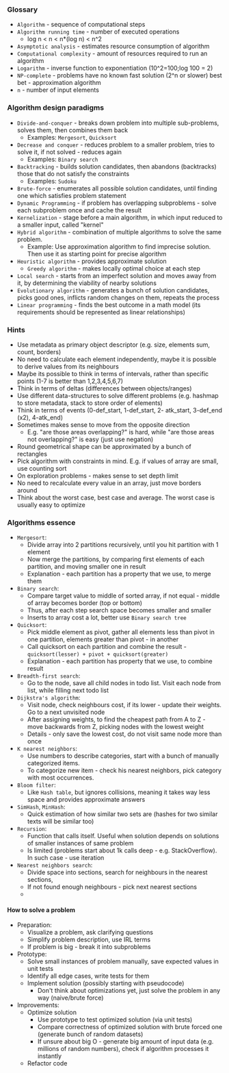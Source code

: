 ### Glossary
* `Algorithm` - sequence of computational steps
* `Algorithm running time` - number of executed operations
    * log n < n < n*(log n) < n^2
* `Asymptotic analysis` - estimates resource consumption of algorithm
* `Computational complexity` - amount of resources required to run an algorithm
* `Logarithm` - inverse function to exponentiation (10^2=100;log 100 = 2)
* `NP-complete` - problems have no known fast solution (2^n or slower) best bet - approximation algorithm
* `n` - number of input elements

### Algorithm design paradigms
* `Divide-and-conquer` - breaks down problem into multiple sub-problems, solves them, then combines them back
    * Examples: `Mergesort`, `Quicksort`
* `Decrease and conquer` - reduces problem to a smaller problem, tries to solve it, if not solved - reduces again
    * Examples: `Binary search`
* `Backtracking` - builds solution candidates, then abandons (backtracks) those that do not satisfy the constraints
    * Examples: `Sudoku`
* `Brute-force` - enumerates all possible solution candidates, until finding one which satisfies problem statement
* `Dynamic Programming` - if problem has overlapping subproblems - solve each subproblem once and cache the result
* `Kernelization` - stage before a main algorithm, in which input reduced to a smaller input, called "kernel" 
* `Hybrid algorithm` - combination of multiple algorithms to solve the same problem.
    * Example: Use approximation algorithm to find imprecise solution. Then use it as starting point for precise algorithm
* `Heuristic algorithm` - provides approximate solution
    * `Greedy algorithm` - makes locally optimal choice at each step
* `Local search` - starts from an imperfect solution and moves away from it, by determining the viability of nearby solutions 
* `Evolutionary algorithm` - generates a bunch of solution candidates, picks good ones, inflicts random changes on them, repeats the process
* `Linear programming` - finds the best outcome in a math model (its requirements should be represented as linear relationships)

### Hints
* Use metadata as primary object descriptor (e.g. size, elements sum, count, borders)
* No need to calculate each element independently, maybe it is possible to derive values from its neighbours
* Maybe its possible to think in terms of intervals, rather than specific points (1-7 is better than 1,2,3,4,5,6,7)
* Think in terms of deltas (differences between objects/ranges)
* Use different data-structures to solve different problems (e.g. hashmap to store metadata, stack to store order of elements)
* Think in terms of events (0-def_start, 1-def_start, 2- atk_start, 3-def_end (x2), 4-atk_end)
* Sometimes makes sense to move from the opposite direction
    * E.g. "are those areas overlapping?" is hard, while "are those areas not overlapping?" is easy (just use negation)
* Round geometrical shape can be approximated by a bunch of rectangles
* Pick algorithm with constraints in mind. E.g. if values of array are small, use counting sort
* On exploration problems - makes sense to set depth limit
* No need to recalculate every value in an array, just move borders around
* Think about the worst case, best case and average. The worst case is usually easy to optimize


### Algorithms essence
* `Mergesort`:
    * Divide array into 2 partitions recursively, until you hit partition with 1 element
    * Now merge the partitions, by comparing first elements of each partition, and moving smaller one in result
    * Explanation - each partition has a property that we use, to merge them
* `Binary search`:
    * Compare target value to middle of sorted array, if not equal - middle of array becomes border (top or bottom)
    * Thus, after each step search space becomes smaller and smaller
    * Inserts to array cost a lot, better use `Binary search tree`
* `Quicksort`:
    * Pick middle element as pivot, gather all elements less than pivot in one partition, elements greater than pivot - in another 
    * Call quicksort on each partition and combine the result - `quicksort(lesser) + pivot + quicksort(greater)`
    * Explanation - each partition has property that we use, to combine result
* `Breadth-first search`:
    * Go to the node, save all child nodes in todo list. Visit each node from list, while filling next todo list
* `Dijkstra's algorithm`:
    * Visit node, check neighbours cost, if its lower - update their weights. Go to a next unvisited node
    * After assigning weights, to find the cheapest path from A to Z - move backwards from Z, picking nodes with the lowest weight
    * Details - only save the lowest cost, do not visit same node more than once
* `K nearest neighbors`:
    * Use numbers to describe categories, start with a bunch of manually categorized items.
    * To categorize new item - check his nearest neighbors, pick category with most occurrences.
* `Bloom filter`:
    * Like `Hash table`, but ignores collisions, meaning it takes way less space and provides approximate answers
* `SimHash`, `MinHash`:
    * Quick estimation of how similar two sets are (hashes for two similar texts will be similar too)
* `Recursion`:
    * Function that calls itself. Useful when solution depends on solutions of smaller instances of same problem
    * Is limited (problems start about 1k calls deep - e.g. StackOverflow). In such case - use iteration
* `Nearest neighbors search`:
    * Divide space into sections, search for neighbours in the nearest sections,
    * If not found enough neighbours - pick next nearest sections
    * 

#### How to solve a problem
* Preparation:
    * Visualize a problem, ask clarifying questions
    * Simplify problem description, use IRL terms
    * If problem is big - break it into subproblems
* Prototype:
    * Solve small instances of problem manually, save expected values in unit tests
    * Identify all edge cases, write tests for them
    * Implement solution (possibly starting with pseudocode)
        * Don't think about optimizations yet, just solve the problem in any way (naive/brute force)
* Improvements:
    * Optimize solution
        * Use prototype to test optimized solution (via unit tests)
        * Compare correctness of optimized solution with brute forced one (generate bunch of random datasets)
        * If unsure about big O - generate big amount of input data (e.g. millions of random numbers), check if algorithm processes it instantly
    * Refactor code
